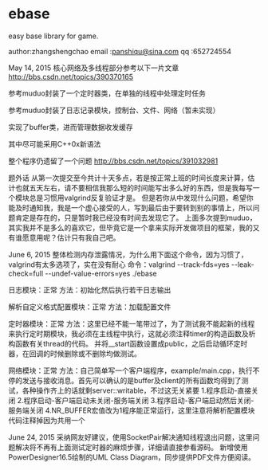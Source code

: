 # ebase
easy base library for game.

author:zhangshengchao
email	:panshiqu@sina.com
qq		:652724554

May 14, 2015
核心网络及多线程部分参考以下一片文章
http://bbs.csdn.net/topics/390370165

参考muduo封装了一个定时器类，在单独的线程中处理定时任务

参考muduo封装了日志记录模块，控制台、文件、网络（暂未实现）

实现了buffer类，进而管理数据收发缓存

其中尽可能采用C++0x新语法

整个程序仍遗留了一个问题
http://bbs.csdn.net/topics/391032981

题外话
从第一次提交至今共计十天多点，若是按正常上班的时间长度来计算，估计也就五天左右，请不要相信我那么短的时间能写出多么好的东西，但是我每写一个模块总是习惯用valgrind反复验证才是。
但是若你从中发现什么问题，希望你能及时通知我，我是一个虚心接受的人，写到最后由于要转到别的事情上，所以问题肯定是存在的，只是暂时我已经没有时间去发现它了。
上面多次提到muduo，其实我并不是多么的喜欢它，但毕竟它是一个拿来实际开发做项目的框架，我的又有谁愿意用呢？估计只有我自己吧。

June 6, 2015
整体检测内存泄露情况，为什么用下面这个命令，因为习惯了，valgrind有太多选项了，实在没有耐心
命令：valgrind --track-fds=yes --leak-check=full --undef-value-errors=yes ./ebase

日志模块：正常
方法：初始化然后执行若干日志输出

解析自定义格式配置模块：正常
方法：加载配置文件

定时器模块：正常
方法：这里已经不能一笔带过了，为了测试我不能起新的线程来执行定时期模块，我必须在主线程中执行，这就必须注释timer的构造函数及析构函数有关thread的代码。
并将__start函数设置成public，之后启动循环定时器，在回调的时候删除或不删除均做测试。

网络模块：正常
方法：自己简单写一个客户端程序，example/main.cpp，执行不停的发送与接收消息。首先可以确认的是buffer及client的所有函数均得到了测试，各种操作齐上的话就剩server::writable，不过这无关紧要
1.程序启动-直接关闭
2.程序启动-客户端启动未关闭-服务端关闭
3.程序启动-客户端启动然后关闭-服务端关闭
4.NR_BUFFER宏值改为1程序能正常运行，这里注意将解析配置模块代码注释掉因为共用一个

June 24, 2015
采纳网友好建议，使用SocketPair解决通知线程退出问题，这里问题解决将不再有上面测试定时器的麻烦步骤，详细请直接参看源码。
新增使用PowerDesigner16.5绘制的UML Class Diagram，同步提供PDF文件方便阅读。


